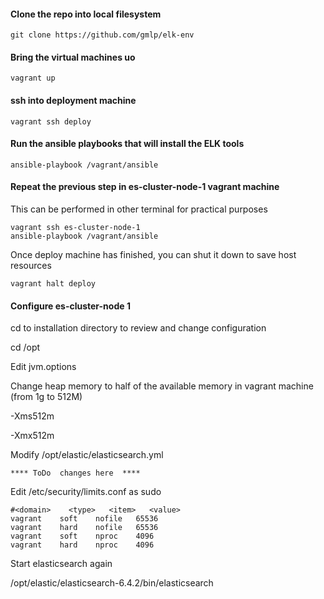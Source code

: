 #### Clone the repo into local filesystem

```
git clone https://github.com/gmlp/elk-env 
```

#### Bring the virtual machines uo

```
vagrant up
```

#### ssh into deployment machine

```
vagrant ssh deploy
```

#### Run the ansible playbooks that will install the ELK tools

```
ansible-playbook /vagrant/ansible
```

#### Repeat the previous step in es-cluster-node-1 vagrant machine

This can be performed in other terminal for practical purposes

```
vagrant ssh es-cluster-node-1
ansible-playbook /vagrant/ansible
```

Once deploy machine has finished, you can shut it down to save host resources

```
vagrant halt deploy
```

#### Configure es-cluster-node 1


cd to installation directory to review and change configuration

cd /opt

Edit jvm.options

Change heap memory to half of the available memory in vagrant machine (from 1g to 512M)

-Xms512m

-Xmx512m

Modify /opt/elastic/elasticsearch.yml

```
**** ToDo  changes here  ****
```

Edit /etc/security/limits.conf as sudo

```
#<domain>    <type>   <item>   <value>
vagrant    soft    nofile   65536
vagrant    hard    nofile   65536
vagrant    soft    nproc    4096
vagrant    hard    nproc    4096
```

Start elasticsearch again

/opt/elastic/elasticsearch-6.4.2/bin/elasticsearch







